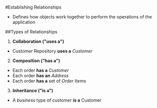 #Establishing Relationships
- Defines how objects work together to perform the operations of the application

##Types of Relationships
1. <b class = "highlight">Collaboration ("uses a")</b>
 - Customer Repository **uses a** *Customer*
2. <b class = "highlight">Composition ("has a")</b>
 - Each order **has a** *Customer*
 - Each order **has an** *Address*
 - Each order **has a** set of *Order Items*
3. <b class = "highlight">Inheritance ("is a")</b>
 - A *business* type of customer **is a** Customer